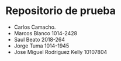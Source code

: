 # Repositorio de prueba

- Carlos Camacho.
- Marcos Blanco 1014-2428
- Saul Beato 2018-264
- Jorge Tuma 1014-1945 
- Jose Miguel Rodriguez Kelly 10107804
